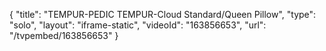 {
    "title": "TEMPUR-PEDIC TEMPUR-Cloud Standard\/Queen Pillow",
    "type": "solo",
    "layout": "iframe-static",
    "videoId": "163856653",
    "url": "\/tvpembed\/163856653"
}